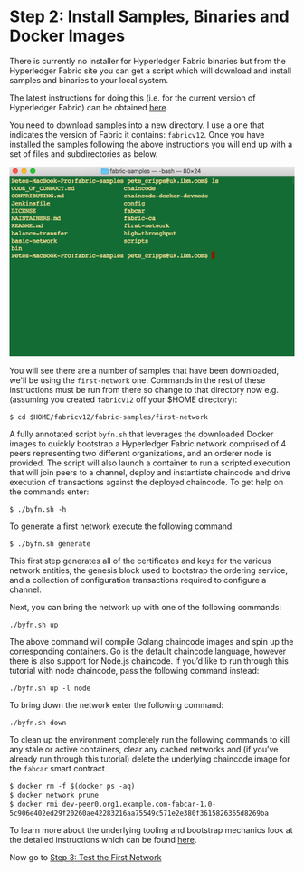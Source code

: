 # Step 2: Install Samples, Binaries and Docker Images
There is currently no installer for Hyperledger Fabric binaries but from the Hyperledger Fabric site you can get a script which will download and install samples and binaries to your local system.

The latest instructions for doing this (i.e. for the current version of Hyperledger Fabric) can be obtained [here](https://hyperledger-fabric.readthedocs.io/en/release-1.2/install.html).

You need to download samples into a new directory. I use a one that indicates the version of Fabric it contains: `fabricv12`. Once you have installed the samples following the above instructions you will end up with a set of files and subdirectories as below.

![screenshot01](../images/screenshot01.png "screenshot01")

You will see there are a number of samples that have been downloaded, we'll be using the `first-network` one. Commands in the rest of these instructions must be run from there so change to that directory now e.g. (assuming you created `fabricv12` off your $HOME directory):
```
$ cd $HOME/fabricv12/fabric-samples/first-network
```

A fully annotated script `byfn.sh` that leverages the downloaded Docker images to quickly bootstrap a Hyperledger Fabric network comprised of 4 peers representing two different organizations, and an orderer node is provided. The script will also launch a container to run a scripted execution that will join peers to a channel, deploy and instantiate chaincode and drive execution of transactions against the deployed chaincode. To get help on the commands enter:
```
$ ./byfn.sh -h
```

To generate a first network execute the following command:
```
$ ./byfn.sh generate
```

This first step generates all of the certificates and keys for the various network entities, the genesis block used to bootstrap the ordering service, and a collection of configuration transactions required to configure a channel.

Next, you can bring the network up with one of the following commands:
```
./byfn.sh up
```

The above command will compile Golang chaincode images and spin up the corresponding containers. Go is the default chaincode language, however there is also support for Node.js chaincode. If you’d like to run through this tutorial with node chaincode, pass the following command instead:
```
./byfn.sh up -l node
```

To bring down the network enter the following command:
```
./byfn.sh down
```

To clean up the environment completely run the following commands to kill any stale or active containers, clear any cached networks and (if you’ve already run through this tutorial) delete the underlying chaincode image for the `fabcar` smart contract.
```
$ docker rm -f $(docker ps -aq)
$ docker network prune
$ docker rmi dev-peer0.org1.example.com-fabcar-1.0-5c906e402ed29f20260ae42283216aa75549c571e2e380f3615826365d8269ba
```

To learn more about the underlying tooling and bootstrap mechanics look at the detailed instructions which can be found [here](https://hyperledger-fabric.readthedocs.io/en/release-1.2/build_network.html).

Now go to [Step 3: Test the First Network](../docs/TestFirstNetwork.md)
